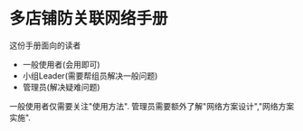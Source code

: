 # 多店铺防关联网络手册

这份手册面向的读者
+ 一般使用者(会用即可)
+ 小组Leader(需要帮组员解决一般问题)
+ 管理员(解决疑难问题)

一般使用者仅需要关注"使用方法".
管理员需要额外了解"网络方案设计","网络方案实施".